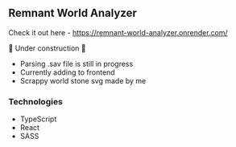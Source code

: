 ## Remnant World Analyzer

Check it out here - https://remnant-world-analyzer.onrender.com/

🚧 Under construction 🚧

- Parsing .sav file is still in progress
- Currently adding to frontend
- Scrappy world stone svg made by me

### Technologies

- TypeScript
- React
- SASS
